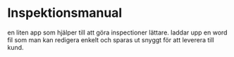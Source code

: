 # Inspektionsmanual
en liten app som hjälper till att göra inspectioner lättare.
laddar upp en word fil som man kan redigera enkelt och sparas ut snyggt för att leverera till kund.
